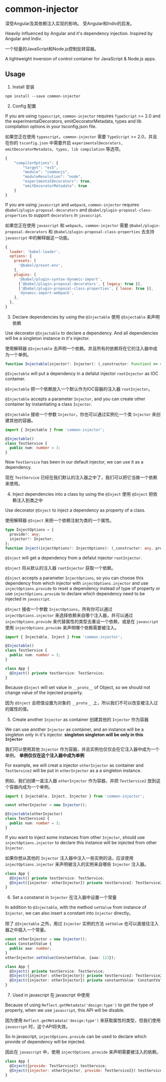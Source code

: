 # common-injector

深受Angular及其依赖注入实现的影响。 受Angular和Indiv的启发。

Heavily influenced by Angular and it's dependency injection. Inspired by Angular and Indiv.

一个轻量的JavaScript和Node.js控制反转容器。

A lightweight inversion of control container for JavaScript & Node.js apps.


## Usage

1. Install 安装

  `npm install --save common-injector`


2. Config 配置

  If you are using `typescript`, `common-injector` requires `TypeScript` >= 2.0 and the experimentalDecorators, emitDecoratorMetadata, types and lib compilation options in your tsconfig.json file.

  如果您正在使用 `typescript`，`common-injector` 需要 `TypeScript` >= 2.0，并且在你的 `tsconfig.json` 中需要开启 `experimentalDecorators, emitDecoratorMetadata, types, lib compilation` 等选项。

  ```javascript
  {
      "compilerOptions": {
          "target": "es5",
          "module": "commonjs",
          "moduleResolution": "node",
          "experimentalDecorators": true,
          "emitDecoratorMetadata": true
      }
  }
  ```

  If you are using `javascript` and `webpack`, `common-injector` requires `@babel/plugin-proposal-decorators` and `@babel/plugin-proposal-class-properties` to support `decorators` in `javascript`.

  如果您正在使用 `javascript` 和 `webpack`，`common-injector` 需要  `@babel/plugin-proposal-decorators` 和 `@babel/plugin-proposal-class-properties` 去支持 `javascript` 中的解释器这一功能。

  ```javascript
  {
    loader: 'babel-loader',
    options: {
      presets: [
        '@babel/preset-env',
      ],
      plugins: [
        '@babel/plugin-syntax-dynamic-import',
        ['@babel/plugin-proposal-decorators', { legacy: true }],
        ['@babel/plugin-proposal-class-properties', { loose: true }],
        'dynamic-import-webpack',
      ],
    },
  }
  ```


3. Declare dependencies by using the `@Injectable`  使用 `@Injectable` 来声明依赖

  Use decorator `@Injectable` to declare a dependency. And all dependencies will be a singleton instance in it's injector.

  使用解释器 `@Injectable` 去声明一个依赖。并且所有的依赖将在它的注入器中成为一个单例。

  ```typescript
  function Injectable(injector?: Injector): (_constructor: Function) => void;
  ```

  `@Injectable` will put a dependency in a defalut injector `rootInjector` as IOC container.

  `@Injectable` 把一个依赖放入一个默认作为IOC容器的注入器 `rootInjector`。

  `@Injectable` accepts a parameter `Injector`, and you can create other container by instantiating a class `Injector`.

  `@Injectable` 接收一个参数 `Injector`，你也可以通过实例化一个类 `Injector` 来创建其他的容器。

  ```typescript
  import { Injectable } from 'common-injector';

  @Injectable()
  class TestService {
    public num: number = 3;
  }
  ```

  Now `TestService` has been in our default injector, we can use it as a dependency.

  现在 `TestService` 已经在我们默认的注入器之中了，我们可以把它当做一个依赖来使用。


4. Inject dependencies into a class by using the `@Inject`  使用 `@Inject` 把依赖注入到类之中

  Use decorator `@Inject` to inject a dependency as property of a class.

  使用解释器 `@Inject` 来把一个依赖注射为类的一个属性。

  ```typescript
  type InjectOptions = {
    provide?: any;
    injector?: Injector;
  };
  function Inject(injectOptions?: InjectOptions): (_constructor: any, propertyName: string) => void;
  ```

  `@Inject` will get a dependency from a defalut injector `rootInjector`.

  `@Inject` 将从默认的注入器 `rootInjector` 获取一个依赖。

  `@Inject` accepts a parameter `InjectOptions`, so you can choose this dependency from which injector with `injectOptions.injector` and use `injectOptions.provide` to reset a dependency instead of type of property or use `injectOptions.provide` to declare which dependency need to be injected in `javascript`.

  `@Inject` 接收一个参数 `InjectOptions`，所有你可以通过 `injectOptions.injector` 来选择依赖来自哪个注入器，并可以通过 `injectOptions.provide` 来代替属性的类型去重设一个依赖，或是在 `javascript` 使用 `injectOptions.provide` 来声明哪个依赖需要被注入。


  ```typescript
  import { Injectable, Inject } from 'common-injector';

  @Injectable()
  class TestService {
    public num: number = 3;
  }

  class App {
    @Inject() private testService: TestService;
  }
  ```

  Because `@Inject` will set value in `__proto__` of Object, so we should not change value of the injected property.

  因为 `@Inject` 会把值设置为对象的 `__proto__` 上，所以我们不可以改变被注入过的属性的值。


5. Create another `Injector` as container  创建其他的 `Injector` 作为容器

  We can use another `Injector` as container, and an instance will be a singleton only in it's injector. **singleton singleton will be only in this `Injector`**

  我们可以使用其他 `Injector` 作为容器，并且实例也仅仅会在它注入器中成为一个单例。 **单例仅仅在这个注入器中成为单例**

   For example, we will creat a injector `otherInjector` as container and `TestService2` will be put in `otherInjector` as a a singleton instance.

   例如，我们创建一盒注入器 `otherInjector` 作为容器，并把 `TestService2` 放到这个容器内成为一个单例。

  ```typescript
  import { Injectable, Inject, Injector } from 'common-injector';

  const otherInjector = new Injector();

  @Injectable(otherInjector)
  class TestService2 {
    public num: number = 3;
  }
  ```

  If you want to inject some instances from other `Injector`, should use `injectOptions.injector` to declare this instance will be injected from other `Injector`.

  如果你想从其他的 `Injector` 注入器中注入一些实例的话，应该使用 `injectOptions.injector` 来声明被注入的实例来自哪些 `Injector` 注入器。

  ```typescript
  class App {
    @Inject() private testService: TestService;
    @Inject({injector: otherInjector}) private testService2: TestService2;
  }
  ```


6. Set a constanst in `Injector`  在注入器中设置一个常量

  In addition to `@Injectable`,  with the method `setValue` from instance of `Injector`, we can also insert a constant into `Injector` directly。

  除了 `@Injectable` 之外，用过 `Injector` 实例的方法 `setValue` 也可以直接往注入器之中插入一个常量。

  ```typescript
  const otherInjector = new Injector();
  class ConstantValue {
    public aaa: number;
  }
  otherInjector.setValue(ConstantValue, {aaa: 123});
  ```

  ```typescript
  class App {
    @Inject() private testService: TestService;
    @Inject({injector: otherInjector}) private testService2: TestService2;
    @Inject({injector: otherInjector}) private constantValue: ConstantValue;
  }
  ```

7. Used in javascript  在 javascript 中使用

  Because of using `Reflect.getMetadata('design:type')` to get the type of property, when we use `javascript`, this API will be disable.

  因为使用 `Reflect.getMetadata('design:type')` 来获取属性的类型，但我们使用 `javascript` 时，这个API将失效。

  So in javascript, `injectOptions.provide` can be used to declare which provide of dependency will be injected.

  因此在 `javascript` 中，使用 `injectOptions.provide` 来声明需要被注入的依赖。

  ```javascript
  class App {
    @Inject({provide: TestService}) testService;
    @Inject({injector: otherInjector, provide: TestService2}) testService2;
  }
  ```
